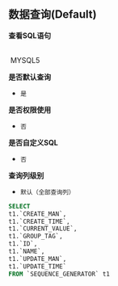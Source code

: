 ## 数据查询(Default) <!-- {docsify-ignore-all} -->



<p class="panel-title"><b>查看SQL语句</b></p>
<br>

<el-row>
&nbsp;<el-tag @click="MYSQL5 = true">MYSQL5</el-tag>
</el-row>

<br>
<p class="panel-title"><b>是否默认查询</b></p>

* `是`

<p class="panel-title"><b>是否权限使用</b></p>

* `否`

<p class="panel-title"><b>是否自定义SQL</b></p>

* `否`

<p class="panel-title"><b>查询列级别</b></p>

* `默认（全部查询列）`






<el-dialog v-model="MYSQL5" title="MYSQL5">

```sql
SELECT
t1.`CREATE_MAN`,
t1.`CREATE_TIME`,
t1.`CURRENT_VALUE`,
t1.`GROUP_TAG`,
t1.`ID`,
t1.`NAME`,
t1.`UPDATE_MAN`,
t1.`UPDATE_TIME`
FROM `SEQUENCE_GENERATOR` t1 


```

</el-dialog>

<script>
 const { createApp } = Vue
  createApp({
    data() {
      return {
                MYSQL5 : false
        
      }
    },
    methods: {
    }
  }).use(ElementPlus).mount('#app')
</script>